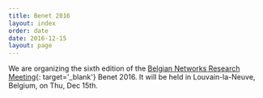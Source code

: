 ```yaml
---
title: Benet 2016
layout: index 
order: date
date: 2016-12-15
layout: page
---
```


We are organizing the sixth edition of the
[Belgian Networks Research Meeting](https://be-net.github.io/2016/){: target='_blank'}
Benet 2016.
It will be held in Louvain-la-Neuve, Belgium, on Thu, Dec 15th.


